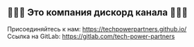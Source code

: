 ## 🩷💛💜 Это компания дискорд канала 🩷💛💜

Присоединяйтесь к нам: https://techpowerpartners.github.io/ <br/>
Ссылка на GitLab: https://gitlab.com/tech-power-partners
